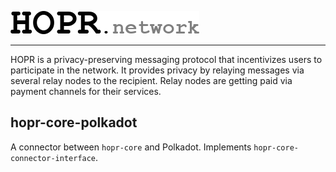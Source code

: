 <a href="#"><img src="hopr.png"></a>

---

HOPR is a privacy-preserving messaging protocol that incentivizes users to participate in the network. It provides privacy by relaying messages via several relay nodes to the recipient. Relay nodes are getting paid via payment channels for their services.

## hopr-core-polkadot
A connector between `hopr-core` and Polkadot. Implements `hopr-core-connector-interface`.